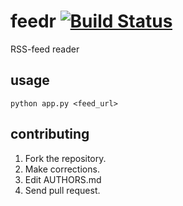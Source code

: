 # feedr [![Build Status](https://travis-ci.org/emorres25/feedr.svg?branch=master)](https://travis-ci.org/emorres25/feedr)
RSS-feed reader

## usage
```python app.py <feed_url>```

## contributing
1. Fork the repository.
2. Make corrections.
3. Edit AUTHORS.md
4. Send pull request.
